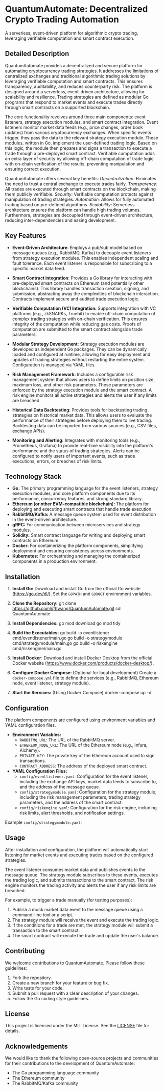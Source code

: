 # QuantumAutomate: Decentralized Crypto Trading Automation

A serverless, event-driven platform for algorithmic crypto trading, leveraging verifiable computation and smart contract execution.

## Detailed Description

QuantumAutomate provides a decentralized and secure platform for automating cryptocurrency trading strategies. It addresses the limitations of centralized exchanges and traditional algorithmic trading solutions by leveraging verifiable computation and smart contracts. This ensures transparency, auditability, and reduces counterparty risk. The platform is designed around a serverless, event-driven architecture, allowing for scalability and resilience. Trading strategies are defined as modular Go programs that respond to market events and execute trades directly through smart contracts on a supported blockchain.

The core functionality revolves around three main components: event listeners, strategy execution modules, and smart contract integration. Event listeners monitor market data feeds (e.g., price changes, order book updates) from various cryptocurrency exchanges. When specific events trigger, they pass the data to the relevant strategy execution module. These modules, written in Go, implement the user-defined trading logic. Based on this logic, the module then prepares and signs a transaction to execute a trade through a pre-deployed smart contract. Verifiable computation adds an extra layer of security by allowing off-chain computation of trade logic with on-chain verification of the results, preventing manipulation and ensuring correct execution.

QuantumAutomate offers several key benefits: *Decentralization:* Eliminates the need to trust a central exchange to execute trades fairly. *Transparency:* All trades are executed through smart contracts on the blockchain, making them publicly verifiable. *Security:* Verifiable computation protects against manipulation of trading strategies. *Automation:* Allows for fully automated trading based on pre-defined algorithms. *Scalability:* Serverless architecture ensures the platform can handle high trading volumes. Furthermore, strategies are decoupled through event-driven architecture, reducing inter-dependencies and easing development.

## Key Features

*   **Event-Driven Architecture:** Employs a pub/sub model based on message queues (e.g., RabbitMQ, Kafka) to decouple event listeners from strategy execution modules. This enables independent scaling and fault tolerance. Each event listener is responsible for subscribing to a specific market data feed.

*   **Smart Contract Integration:** Provides a Go library for interacting with pre-deployed smart contracts on Ethereum (and potentially other blockchains). This library handles transaction creation, signing, and submission, abstracting away the complexities of blockchain interaction. Contracts implement secure and audited trade execution logic.

*   **Verifiable Computation (VC) Integration:** Supports integration with VC platforms (e.g., zkSNARKs, Truebit) to enable off-chain computation of complex trading strategies with on-chain verification. This ensures integrity of the computation while reducing gas costs. Proofs of computation are submitted to the smart contract alongside trade parameters.

*   **Modular Strategy Development:** Strategy execution modules are developed as independent Go packages. They can be dynamically loaded and configured at runtime, allowing for easy deployment and updates of trading strategies without restarting the entire system. Configuration is managed via YAML files.

*   **Risk Management Framework:** Includes a configurable risk management system that allows users to define limits on position size, maximum loss, and other risk parameters. These parameters are enforced by the strategy execution module and the smart contract. A risk engine monitors all active strategies and alerts the user if any limits are breached.

*   **Historical Data Backtesting:** Provides tools for backtesting trading strategies on historical market data. This allows users to evaluate the performance of their strategies before deploying them to live trading. Backtesting data can be imported from various sources (e.g., CSV files, exchange APIs).

*   **Monitoring and Alerting:** Integrates with monitoring tools (e.g., Prometheus, Grafana) to provide real-time visibility into the platform's performance and the status of trading strategies. Alerts can be configured to notify users of important events, such as trade executions, errors, or breaches of risk limits.

## Technology Stack

*   **Go:** The primary programming language for the event listeners, strategy execution modules, and core platform components due to its performance, concurrency features, and strong standard library.
*   **Ethereum (or other EVM-compatible blockchain):** The platform for deploying and executing smart contracts that handle trade execution.
*   **RabbitMQ/Kafka:** A message queue system used for event distribution in the event-driven architecture.
*   **gRPC:** For communication between microservices and strategy modules.
*   **Solidity:** Smart contract language for writing and deploying smart contracts on Ethereum.
*   **Docker:** For containerizing the platform components, simplifying deployment and ensuring consistency across environments.
*   **Kubernetes:** For orchestrating and managing the containerized components in a production environment.

## Installation

1.  **Install Go:** Download and install Go from the official Go website (https://go.dev/dl/). Set the `GOPATH` and `GOROOT` environment variables.

2.  **Clone the Repository:**
    git clone https://github.com/jjfhwang/QuantumAutomate.git
    cd QuantumAutomate

3.  **Install Dependencies:**
    go mod download
    go mod tidy

4.  **Build the Executables:**
    go build -o eventlistener cmd/eventlistener/main.go
    go build -o strategymodule cmd/strategymodule/main.go
    go build -o riskengine cmd/riskengine/main.go

5.  **Install Docker:** Download and install Docker Desktop from the official Docker website (https://www.docker.com/products/docker-desktop/).

6.  **Configure Docker Compose:** (Optional for local development)
    Create a `docker-compose.yml` file to define the services (e.g., RabbitMQ, Ethereum node, event listener, strategy module).

7.  **Start the Services:** (Using Docker Compose)
    docker-compose up -d

## Configuration

The platform components are configured using environment variables and YAML configuration files.

*   **Environment Variables:**
    *   `RABBITMQ_URL`: The URL of the RabbitMQ server.
    *   `ETHEREUM_NODE_URL`: The URL of the Ethereum node (e.g., Infura, Alchemy).
    *   `PRIVATE_KEY`: The private key of the Ethereum account used to sign transactions.
    *   `CONTRACT_ADDRESS`: The address of the deployed smart contract.
*   **YAML Configuration Files:**
    *   `config/eventlistener.yaml`: Configuration for the event listener, including the exchange API keys, market data feeds to subscribe to, and the address of the message queue.
    *   `config/strategymodule.yaml`: Configuration for the strategy module, including the risk management parameters, trading strategy parameters, and the address of the smart contract.
    *   `config/riskengine.yaml`: Configuration for the risk engine, including risk limits, alert thresholds, and notification settings.

Example `config/strategymodule.yaml`:


## Usage

After installation and configuration, the platform will automatically start listening for market events and executing trades based on the configured strategies.

The event listener consumes market data and publishes events to the message queue. The strategy module subscribes to these events, executes the trading logic, and submits transactions to the smart contract. The risk engine monitors the trading activity and alerts the user if any risk limits are breached.

For example, to trigger a trade manually (for testing purposes):

1.  Publish a mock market data event to the message queue using a command-line tool or a script.
2.  The strategy module will receive the event and execute the trading logic.
3.  If the conditions for a trade are met, the strategy module will submit a transaction to the smart contract.
4.  The smart contract will execute the trade and update the user's balance.

## Contributing

We welcome contributions to QuantumAutomate. Please follow these guidelines:

1.  Fork the repository.
2.  Create a new branch for your feature or bug fix.
3.  Write tests for your code.
4.  Submit a pull request with a clear description of your changes.
5.  Follow the Go coding style guidelines.

## License

This project is licensed under the MIT License. See the [LICENSE](https://github.com/jjfhwang/QuantumAutomate/blob/main/LICENSE) file for details.

## Acknowledgements

We would like to thank the following open-source projects and communities for their contributions to the development of QuantumAutomate:

*   The Go programming language community
*   The Ethereum community
*   The RabbitMQ/Kafka community